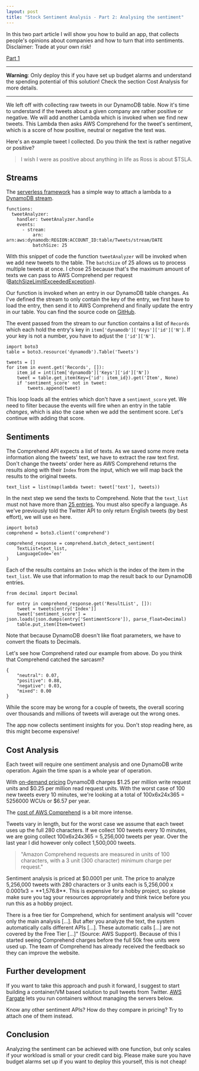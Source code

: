 ```yaml
---
layout: post
title: "Stock Sentiment Analysis - Part 2: Analysing the sentiment"
---
```


In this two part article I will show you how to build an app, that collects people's opinions about companies and how to turn that into sentiments. Disclaimer: Trade at your own risk!

[Part 1](https://dev.to/michabahr/stock-sentiment-analysis-part-1-collecting-opinions-gdl)

---

**Warning**: Only deploy this if you have set up budget alarms and understand the spending potential of this solution! Check the section Cost Analysis for more details.

---

We left off with collecting raw tweets in our DynamoDB table. Now it's time to understand if the tweets about a given company are rather positive or negative. We will add another Lambda which is invoked when we find new tweets. This Lambda then asks AWS Comprehend for the tweet's sentiment, which is a score of how positive, neutral or negative the text was.

Here's an example tweet I collected. Do you think the text is rather negative or positive?


> I wish I were as positive about anything in life as Ross is about $TSLA.


## Streams

The [serverless framework](https://serverless.com) has a simple way to attach a lambda to a [DynamoDB stream](https://docs.aws.amazon.com/amazondynamodb/latest/developerguide/Streams.html).

```
functions:
  tweetAnalyzer:
    handler: tweetAnalyzer.handle
    events:
      - stream:
          arn: arn:aws:dynamodb:REGION:ACCOUNT_ID:table/Tweets/stream/DATE
          batchSize: 25
```

With this snippet of code the function `tweetAnalyzer` will be invoked when we add new tweets to the table. The `batchSize` of 25 allows us to process multiple tweets at once. I chose 25 because that's the maximum amount of texts we can pass to AWS Comprehend per request ([BatchSizeLimitExceededException](https://docs.aws.amazon.com/comprehend/latest/dg/API_BatchDetectSentiment.html)).

Our function is invoked when an entry in our DynamoDB table changes. As I've defined the stream to only contain the key of the entry, we first have to load the entry, then send it to AWS Comprehend and finally update the entry in our table. You can find the source code on [GitHub](https://github.com/bahrmichael/twitter-sentiment-analyzer).

The event passed from the stream to our function contains a list of `Records` which each hold the entry's key in `item['dynamodb']['Keys']['id']['N']`. If your key is not a number, you have to adjust the `['id']['N']`.

```
import boto3
table = boto3.resource('dynamodb').Table('Tweets')

tweets = []
for item in event.get('Records', []):
    item_id = int(item['dynamodb']['Keys']['id']['N'])
    tweet = table.get_item(Key={'id': item_id}).get('Item', None)
    if 'sentiment_score' not in tweet:
        tweets.append(tweet)
```

This loop loads all the entries which don't have a `sentiment_score` yet. We need to filter because the events will fire when an entry in the table _changes_, which is also the case when we add the sentiment score. Let's continue with adding that score.

## Sentiments

The Comprehend API expects a list of texts. As we saved some more meta information along the tweets' text, we have to extract the raw text first. Don't change the tweets' order here as AWS Comprehend returns the results along with their `Index` from the input, which we will map back the results to the original tweets.

```
text_list = list(map(lambda tweet: tweet['text'], tweets))
```

In the next step we send the texts to Comprehend. Note that the `text_list` must not have more than [25 entries](https://docs.aws.amazon.com/comprehend/latest/dg/API_BatchDetectSentiment.html). You must also specify a language. As we've previously told the Twitter API to only return English tweets (by best effort), we will use `en` here.

```
import boto3
comprehend = boto3.client('comprehend')

comprehend_response = comprehend.batch_detect_sentiment(
    TextList=text_list,
    LanguageCode='en'
)
```

Each of the results contains an `Index` which is the index of the item in the `text_list`. We use that information to map the result back to our DynamoDB entries.

```
from decimal import Decimal

for entry in comprehend_response.get('ResultList', []):
    tweet = tweets[entry['Index']]
    tweet['sentiment_score'] = json.loads(json.dumps(entry['SentimentScore']), parse_float=Decimal)
    table.put_item(Item=tweet)
```

Note that because DynamoDB doesn't like float parameters, we have to convert the floats to Decimals.

Let's see how Comprehend rated our example from above. Do you think that Comprehend catched the sarcasm?

```
{
    "neutral": 0.07,
    "positive": 0.88,
    "negative": 0.03,
    "mixed": 0.00
}
```

While the score may be wrong for a couple of tweets, the overall scoring over thousands and millions of tweets will average out the wrong ones.

The app now collects sentiment insights for you. Don't stop reading here, as this might become expensive!

## Cost Analysis

Each tweet will require one sentiment analysis and one DynamoDB write operation. Again the time span is a whole year of operation.

With [on-demand pricing](https://aws.amazon.com/dynamodb/pricing/on-demand/) DynamoDB charges $1.25 per million write request units and $0.25 per million read request units. With the worst case of 100 new tweets every 10 minutes, we're looking at a total of 100x6x24x365 = 5256000 WCUs or $6.57 per year.

The [cost of AWS Comprehend](https://aws.amazon.com/comprehend/pricing/) is a bit more intense. 

Tweets vary in length, but for the worst case we assume that each tweet uses up the full 280 characters. If we collect 100 tweets every 10 minutes, we are going collect 100x6x24x365 = 5,256,000 tweets per year. Over the last year I did however only collect 1,500,000 tweets.

> "Amazon Comprehend requests are measured in units of 100 characters, with a 3 unit (300 character) minimum charge per request." 

Sentiment analysis is priced at $0.0001 per unit. The price to analyze 5,256,000 tweets with 280 characters or 3 units each is 5,256,000 x $0.0001 x 3 = **$1,576.8**. This is expensive for a hobby project, so please make sure you tag your resources appropriately and think twice before you run this as a hobby project.

There is a free tier for Comprehend, which for sentiment analysis will "cover only the main analysis [...]. But after you analyze the text, the system automatically calls different APIs [...]. These automatic calls [...] are not covered by the Free Tier [...]" (Source: AWS Support). Because of this I started seeing Comprehend charges before the full 50k free units were used up. The team of Comprehend has already received the feedback so they can improve the website.

## Further development

If you want to take this approach and push it forward, I suggest to start building a container/VM based solution to pull tweets from Twitter. [AWS Fargate](https://aws.amazon.com/fargate/) lets you run containers without managing the servers below.

Know any other sentiment APIs? How do they compare in pricing? Try to attach one of them instead.

## Conclusion

Analyzing the sentiment can be achieved with one function, but only scales if your workload is small or your credit card big. Please make sure you have budget alarms set up if you want to deploy this yourself, this is not cheap!
